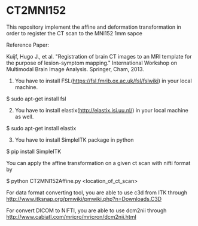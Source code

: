 # CT2MNI152
This repository implement the affine and deformation transformation in order to register the CT scan to the MNI152 1mm sapce

Reference Paper: 

Kuijf, Hugo J., et al. "Registration of brain CT images to an MRI template for the purpose of lesion-symptom mapping." International Workshop on Multimodal Brain Image Analysis. Springer, Cham, 2013.

1. You have to install FSL(https://fsl.fmrib.ox.ac.uk/fsl/fslwiki) in your local machine. 

$ sudo apt-get install fsl

2. You have to install elastix(http://elastix.isi.uu.nl/) in your local machine as well.

$ sudo apt-get install elastix

3. You have to install SimpleITK package in python

$ pip install SimpleITK

You can apply the affine transformation on a given ct scan with nifti format by 

$ python CT2MNI152Affine.py <location_of_ct_scan>


For data format converting tool, you are able to use c3d from ITK through http://www.itksnap.org/pmwiki/pmwiki.php?n=Downloads.C3D

For convert DICOM to NIFTI, you are able to use dcm2nii through http://www.cabiatl.com/mricro/mricron/dcm2nii.html
